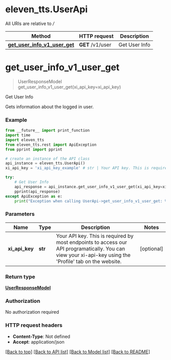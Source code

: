 # eleven_tts.UserApi

All URIs are relative to */*

Method | HTTP request | Description
------------- | ------------- | -------------
[**get_user_info_v1_user_get**](UserApi.md#get_user_info_v1_user_get) | **GET** /v1/user | Get User Info

# **get_user_info_v1_user_get**
> UserResponseModel get_user_info_v1_user_get(xi_api_key=xi_api_key)

Get User Info

Gets information about the logged in user.

### Example
```python
from __future__ import print_function
import time
import eleven_tts
from eleven_tts.rest import ApiException
from pprint import pprint

# create an instance of the API class
api_instance = eleven_tts.UserApi()
xi_api_key = 'xi_api_key_example' # str | Your API key. This is required by most endpoints to access our API programatically. You can view your xi-api-key using the 'Profile' tab on the website. (optional)

try:
    # Get User Info
    api_response = api_instance.get_user_info_v1_user_get(xi_api_key=xi_api_key)
    pprint(api_response)
except ApiException as e:
    print("Exception when calling UserApi->get_user_info_v1_user_get: %s\n" % e)
```

### Parameters

Name | Type | Description  | Notes
------------- | ------------- | ------------- | -------------
 **xi_api_key** | **str**| Your API key. This is required by most endpoints to access our API programatically. You can view your xi-api-key using the &#x27;Profile&#x27; tab on the website. | [optional] 

### Return type

[**UserResponseModel**](UserResponseModel.md)

### Authorization

No authorization required

### HTTP request headers

 - **Content-Type**: Not defined
 - **Accept**: application/json

[[Back to top]](#) [[Back to API list]](../README.md#documentation-for-api-endpoints) [[Back to Model list]](../README.md#documentation-for-models) [[Back to README]](../README.md)

